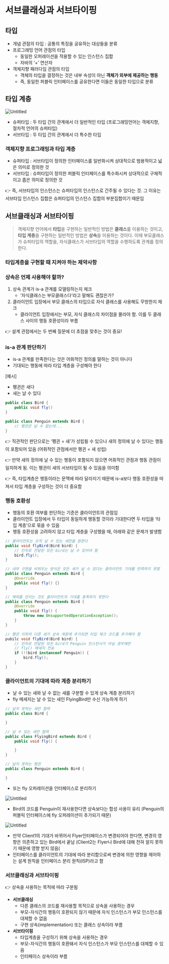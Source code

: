 # 서브클래싱과 서브타이핑

## 타입

- 개념 관점의 타입 : 공통의 특징을 공유하는 대상들을 분류
- 프로그래밍 언어 관점의 타입
    - 동일한 오퍼레이션을 적용할 수 있는 인스턴스 집합
    - 자바의 ‘+’ 연산자
- 객체지향 패러다임 관점의 타입
    - 객체의 타입을 결정하는 것은 내부 속성이 아닌 **객체가 외부에 제공하는 행동**
    - 즉, 동일한 퍼블릭 인터페이스를 공유한다면 이들은 동일한 타입으로 분류

## 타입 계층

![Untitled](https://prod-files-secure.s3.us-west-2.amazonaws.com/3d0c3019-fbc8-4caa-b9d4-a257d7bea379/ea4610e9-b8e8-40f7-baa6-63d0c8ecbace/Untitled.png)

- 슈퍼타입 : 두 타입 간의 관계에서 더 일반적인 타입 (프로그래밍언어는 객체지향, 절차적 언어의 슈퍼타입)
- 서브타입 : 두 타입 간의 관계에서 더 특수한 타입

### 객체지향 프로그래밍과 타입 계층

- 슈퍼타입 : 서브타입이 정의한 인터페이스를 일반화시켜 상대적으로 범용적이고 넓은 의미로 정의한 것
- 서브타입 : 슈퍼타입이 정의한 퍼블릭 인터페이스를 특수화시켜 상대적으로 구체적이고 좁은 의미로 정의한 것

👉 즉, 서브타입의 인스턴스는 슈퍼타입의 인스턴스로 간주될 수 있다는 것. 그 이유는 서브타입 인스턴스 집합은 슈퍼타입의 인스턴스 집합의 부분집합이기 때문임

## 서브클래싱과 서브타이핑

> 객체지향 언어에서 **타입**을 구현하는 일반적인 방법은 **클래스**를 이용하는 것이고, **타입 계층**을 구현하는 일반적인 방법은 **상속**을 이용하는 것이다. 이때 부모클래스가 슈퍼타입의 역할을, 자식클래스가 서브타입의 역할을 수행하도록 관계를 정의한다.
> 

### 타입계층을 구현할 때 지켜야 하는 제약사항

### **상속은 언제 사용해야 할까?**

1. 상속 관계가 is-a 관계를 모델링하는지 체크
    - ‘자식클래스는 부모클래스다’라고 말해도 괜찮은가?
2. 클라이언트 입장에서 부모 클래스의 타입으로 자식 클래스를 사용해도 무방한지 체크 
    - 클라이언트 입장에서는 부모, 자식 클래스의 차이점을 몰라야 함. 이를 두 클래스 사이의 행동 호환성이라 부름

👉 설계 관점에서는 두 번째 질문에 더 초점을 맞추는 것이 중요!

### **is-a 관계 판단하기**

- is-a 관계를 만족한다는 것은 어휘적인 정의를 말하는 것이 아니다
- 기대되는 행동에 따라 타입 계층을 구성해야 한다

[예시] 

- 펭귄은 새다
- 새는 날 수 있다

```java
public class Bird {
    public void fly()
}

public class Penguin extends Bird {
    // 펭귄은 날 수 없는데...
}
```

👉 직관적인 판단으로는 ‘펭귄 = 새’가 성립될 수 있으나 새의 정의에 날 수 있다는 행동이 포함되어 있음 (어휘적인 관점에서만 펭귄 = 새 성립)

👉 만약 새의 정의에 날 수 있는 행동이 포함되지 않으면 어휘적인 관점과 행동 관점이 일치하게 됨. 이는 펭귄이 새의 서브타입이 될 수 있음을 의미함

👉 즉, 타입계층은 행동이라는 문맥에 따라 달라지기 때문에 is-a보다 행동 호환성을 따져서 타입 계층을 구성하는 것이 더 중요함

### **행동 호환성**

- 행동의 호환 여부를 판단하는 기준은 클라이언트의 관점임
- 클라이언트 입장에서 두 타입이 동일하게 행동할 것이라 기대한다면 두 타입을 ‘타입 계층’으로 묶을 수 있음
- 행동 호환성을 고려하지 않고 타입 계층을 구성했을 때, 아래와 같은 문제가 발생함

```java
// 클라이언트는 오직 날 수 있는 새만을 원한다
public void flyBird(Bird bird) {
    // 인자로 전달된 모든 bird는 날 수 있어야 함
    bird.fly();
}

// 내부 구현을 비워두는 방식은 모든 새가 날 수 있다는 클라이언트 기대를 만족하지 못함
public class Penguin extends Bird {
    @Override
    public void fly() {}
}

// 예외를 던지는 것도 클라이언트의 기대를 충족하지 못한다
public class Penguin extends Bird {
    @Override
    public void fly() {
        throw new UnsupportedOperationException();
    }
}

// 펭귄 이외의 다른 새가 상속 계층에 추가되면 타입 체크 코드를 추가해야 함
pubilc void flyBird(Bird bird) {
    // 인자로 전달된 모든 bird가 Penguin 인스턴시가 아닐 경우에만
    // fly() 메세지 전송
    if (!(bird instanceof Penguin)) {
        bird.fly();
    }
}
```

### 클라이언트의 기대에 따라 계층 분리하기

- 날 수 있는 새와 날 수 없는 새를 구분할 수 있게 상속 계층 분리하기
- fly 메세지는 날 수 있는 새인 FlyingBird만 수신 가능하게 하기

```java
// 날지 못하는 새만 협력
public class Bird {

}

// 날 수 있는 새만 협력
public class FlyingBird extends Bird {
    public void fly() {

    }
}

// 날지 못하는 펭귄
public class Penguin extends Bird {

}
```

- 또는 fly 오퍼레이션을 인터페이스로 분리하기

![Untitled](https://prod-files-secure.s3.us-west-2.amazonaws.com/3d0c3019-fbc8-4caa-b9d4-a257d7bea379/8828f010-75a2-4a6a-9784-49fb4a6135ea/Untitled.png)

- Bird의 코드를 Penguin이 재사용한다면 상속보다는 합성 사용이 유리 (Penguin의 퍼블릭 인터페이스에 fly 오퍼레이션이 추가되기 때문)

![Untitled](https://prod-files-secure.s3.us-west-2.amazonaws.com/3d0c3019-fbc8-4caa-b9d4-a257d7bea379/d203f75c-d606-4bf1-9451-59b361b30bb2/Untitled.png)

- 만약 Client1의 기대가 바뀌어서 Flyer인터페이스가 변경되어야 한다면, 변경의 영향은 의존하고 있는 Bird에서 끝남 (Client2는 Flyer나 Bird에 대해 전혀 알지 못하기 때문에 영향 받지 않음(
- 인터페이스를 클라이언트의 기대에 따라 분리함으로써 변경에 의한 영향을 제어하는 설계 원칙을 인터페이스 분리 원칙(ISP)라고 함

### 서브클래싱과 서브타이핑

👉 상속을 사용하는 목적에 따라 구분됨

- **서브클래싱**
    - 다른 클래스의 코드를 재사용할 목적으로 상속을 사용하는 경우
    - 부모-자식간의 행동이 호환되지 않기 때문에 자식 인스턴스가 부모 인스턴스를 대체할 수 없음
    - 구현 상속(implementation) 또는 클래스 상속이라 부름
- **서브타이핑**
    - 타입계층을 구성하기 위해 상속을 사용하는 경우
    - 부모-자식간의 행동이 호환돼서 자식 인스턴스가 부모 인스턴스를 대체할 수 있음
    - 인터페이스 상속이라 부름
